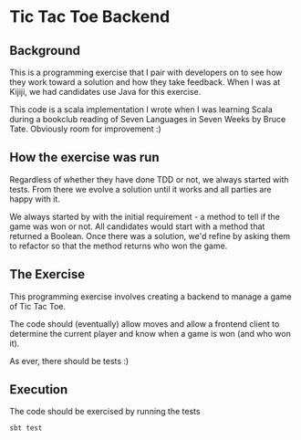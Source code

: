 # Tic Tac Toe Backend

## Background

This is a programming exercise that I pair with developers on to see how they work toward a solution and how they take feedback.  When I was at Kijiji, we had candidates use Java for this exercise.

This code is a scala implementation I wrote when I was learning Scala during a bookclub reading of Seven Languages in Seven Weeks by Bruce Tate.  Obviously room for improvement :)

## How the exercise was run

Regardless of whether they have done TDD or not, we always started with tests.  From there we evolve a solution until it works and all parties are happy with it.

We always started by with the initial requirement - a method to tell if the game was won or not.  All candidates would start with a method that returned a Boolean.  Once there was a solution, we'd refine by asking them to refactor so that the method returns who won the game.

## The Exercise

This programming exercise involves creating a backend to manage a game of Tic Tac Toe.

The code should (eventually) allow moves and allow a frontend client to determine the current player and know when a game is won (and who won it).

As ever, there should be tests :)

## Execution

The code should be exercised by running the tests

    sbt test

